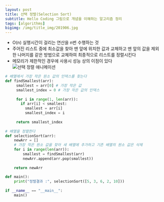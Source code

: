 ```yaml
---
layout: post
title: 선택 정렬(Selection Sort)
subtitle: Hello Coding 그림으로 개념을 이해하는 알고리즘 정리
tags: [algorithms]
bigimg: /img/title_img/201906.jpg
---
```


* O(n) 실행시간이 걸리는 연산을 n번 수행하는 것
* 주어진 리스트 중에 최소값을 찾아 맨 앞에 위치한 값과 교체하고 맨 앞의 값을 제외한 나머지를 같은 방법으로 교체하여 최종적으로 리스트를 정렬시킨다
* 메모리가 제한적인 경우에 사용시 성능 상의 이점이 있다  
![선택 정렬 애니메이션](https://upload.wikimedia.org/wikipedia/commons/9/94/Selection-Sort-Animation.gif)

```python
# 배열에서 가장 작은 원소 값의 인덱스를 찾는다
def findSmallest(arr):
     smallest = arr[0] # 가장 작은 값
     smallest_index = 0 # 가장 작은 값의 인덱스
 
     for i in range(1, len(arr)):
       if arr[i] < smallest:
         smallest = arr[i]
         smallest_index = i
 
     return smallest_index
 
# 배열을 정렬한다
def selectionSort(arr):
    newArr = []
    # 가장 작은 원소 값을 찾아 새 배열에 추가하고 기존 배열의 원소 값은 삭제
    for i in range(len(arr)):
        smallest = findSmallest(arr)
        newArr.append(arr.pop(smallest))
 
    return newArr
 
def main():
    print("정렬결과 :", selectionSort([5, 3, 6, 2, 10]))
 
if __name__ == "__main__":
    main()
```